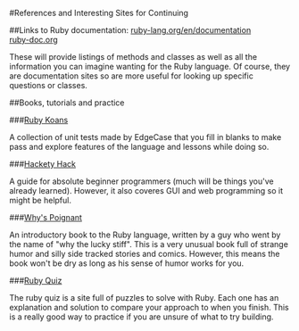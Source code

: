 #References and Interesting Sites for Continuing

##Links to Ruby documentation:
[ruby-lang.org/en/documentation](http://ruby-lang.org/en/documentation)  
[ruby-doc.org](http://ruby-doc.org)

These will provide listings of methods and classes as well as all the
information you can imagine wanting for the Ruby language. Of course,
they are documentation sites so are more useful for looking up specific
questions or classes.

##Books, tutorials and practice

###[Ruby Koans](http://rubykoans.com)

A collection of unit tests made by EdgeCase that you fill in blanks to make
pass and explore features of the language and lessons while doing so.


###[Hackety Hack](http://hackety-hack.com)

A guide for absolute beginner programmers (much will be things you've
already learned). However, it also coveres GUI and web programming so it
might be helpful.


###[Why's Poignant](http://mislav.uniqpath.com/poignant-guide/)

An introductory book to the Ruby language, written by a guy who went by
the name of "why the lucky stiff". This is a very unusual book full of
strange humor and silly side tracked stories and comics. However, this
means the book won't be dry as long as his sense of humor works for you.

###[Ruby Quiz](http://www.rubyquiz.com/)

The ruby quiz is a site full of puzzles to solve with Ruby. Each one has
an explanation and solution to compare your approach to when you finish.
This is a really good way to practice if you are unsure of what to try
building.
